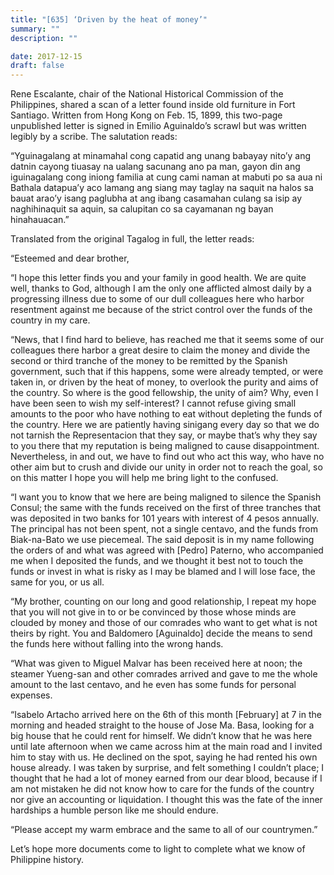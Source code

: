 ```yaml
---
title: "[635] ‘Driven by the heat of money’"
summary: ""
description: ""

date: 2017-12-15
draft: false
---
```



Rene Escalante, chair of the National Historical Commission of the Philippines, shared a scan of a letter found inside old furniture in Fort Santiago. Written from Hong Kong on Feb. 15, 1899, this two-page unpublished letter is signed in Emilio Aguinaldo’s scrawl but was written legibly by a scribe. The salutation reads:

“Yguinagalang at minamahal cong capatid ang unang babayay nito’y ang datnin cayong tiuasay na ualang sacunang ano pa man, gayon din ang iguinagalang cong iniong familia at cung cami naman at mabuti po sa aua ni Bathala datapua’y aco lamang ang siang may taglay na saquit na halos sa bauat arao’y isang paglubha at ang ibang casamahan culang sa isip ay naghihinaquit sa aquin, sa calupitan co sa cayamanan ng bayan hinahauacan.”

Translated from the original Tagalog in full, the letter reads:

“Esteemed and dear brother,

“I hope this letter finds you and your family in good health. We are quite well, thanks to God, although I am the only one afflicted almost daily by a progressing illness due to some of our dull colleagues here who harbor resentment against me because of the strict control over the funds of the country in my care.

“News, that I find hard to believe, has reached me that it seems some of our colleagues there harbor a great desire to claim the money and divide the second or third tranche of the money to be remitted by the Spanish government, such that if this happens, some were already tempted, or were taken in, or driven by the heat of money, to overlook the purity and aims of the country. So where is the good fellowship, the unity of aim? Why, even I have been seen to wish my self-interest? I cannot refuse giving small amounts to the poor who have nothing to eat without depleting the funds of the country. Here we are patiently having sinigang every day so that we do not tarnish the Representacion that they say, or maybe that’s why they say to you there that my reputation is being maligned to cause disappointment. Nevertheless, in and out, we have to find out who act this way, who have no other aim but to crush and divide our unity in order not to reach the goal, so on this matter I hope you will help me bring light to the confused.

“I want you to know that we here are being maligned to silence the Spanish Consul; the same with the funds received on the first of three tranches that was deposited in two banks for 101 years with interest of 4 pesos annually. The principal has not been spent, not a single centavo, and the funds from Biak-na-Bato we use piecemeal. The said deposit is in my name following the orders of and what was agreed with [Pedro] Paterno, who accompanied me when I deposited the funds, and we thought it best not to touch the funds or invest in what is risky as I may be blamed and I will lose face, the same for you, or us all.

“My brother, counting on our long and good relationship, I repeat my hope that you will not give in to or be convinced by those whose minds are clouded by money and those of our comrades who want to get what is not theirs by right. You and Baldomero [Aguinaldo] decide the means to send the funds here without falling into the wrong hands.

“What was given to Miguel Malvar has been received here at noon; the steamer Yueng-san and other comrades arrived and gave to me the whole amount to the last centavo, and he even has some funds for personal expenses.

“Isabelo Artacho arrived here on the 6th of this month [February] at 7 in the morning and headed straight to the house of Jose Ma. Basa, looking for a big house that he could rent for himself. We didn’t know that he was here until late afternoon when we came across him at the main road and I invited him to stay with us. He declined on the spot, saying he had rented his own house already. I was taken by surprise, and felt something I couldn’t place; I thought that he had a lot of money earned from our dear blood, because if I am not mistaken he did not know how to care for the funds of the country nor give an accounting or liquidation. I thought this was the fate of the inner hardships a humble person like me should endure.

“Please accept my warm embrace and the same to all of our countrymen.”

Let’s hope more documents come to light to complete what we know of Philippine history.
